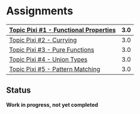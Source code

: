 # Assignments

| [Topic Pixi #1 - Functional Properties](https://datsoftlyngby.github.io/dat4sem2021spring/resources/216484f9-01-topic-pixi.pdf) | 3.0  |
| ------------------------------------------------------------ | ---- |
| [Topic Pixi #2 - Currying](https://datsoftlyngby.github.io/dat4sem2021spring/resources/6cb94abb-02-topic-pixi.pdf) | 3.0  |
| [Topic Pixi #3 - Pure Functions](https://datsoftlyngby.github.io/dat4sem2021spring/resources/d71c3447-03-topic-pixi.pdf) | 3.0  |
| [Topic Pixi #4 - Union Types](https://datsoftlyngby.github.io/dat4sem2021spring/resources/321825de-04-topic-pixi.pdf) | 3.0  |
| [Topic Pixi #5 - Pattern Matching](https://datsoftlyngby.github.io/dat4sem2021spring/resources/344e5f2a-05-topic-pixi.pdf) | 3.0  |

## Status

**Work in progress, not yet completed**